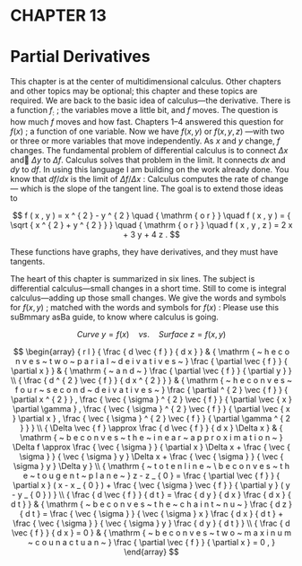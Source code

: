 # CHAPTER 13

# Partial Derivatives

This chapter is at the center of multidimensional calculus. Other chapters and other topics may be optional; this chapter and these topics are required. We are back to the basic idea of calculus—the derivative. There is a function $f _ { : }$ ; the variables move a little bit, and $f$ moves. The question is how much $f$ moves and how fast. Chapters 1–4 answered this question for $f ( x )$ ; a function of one variable. Now we have $f ( x , y )$ or $f ( x , y , z )$ —with two or three or more variables that move independently. As $x$ and $y$ change, $f$ changes. The fundamental problem of differential calculus is to connect $\Delta x$ and $\Delta y$ to $\Delta f .$ Calculus solves that problem in the limit. It connects $d x$ and $d y$ to $d f .$ In using this language I am building on the work already done. You know that $d f / d x$ is the limit of $\Delta f / \Delta x$ : Calculus computes the rate of change— which is the slope of the tangent line. The goal is to extend those ideas to

$$
f ( x , y ) = x ^ { 2 } - y ^ { 2 } \quad { \mathrm { o r } } \quad f ( x , y ) = { \sqrt { x ^ { 2 } + y ^ { 2 } } } \quad { \mathrm { o r } } \quad f ( x , y , z ) = 2 x + 3 y + 4 z .
$$

These functions have graphs, they have derivatives, and they must have tangents.

The heart of this chapter is summarized in six lines. The subject is differential calculus—small changes in a short time. Still to come is integral calculus—adding up those small changes. We give the words and symbols for $f ( x , y )$ ; matched with the words and symbols for $f ( x )$ : Please use this suBmmary asBa guide, to know where calculus is going.

$$
C u r v e \ y = f ( x ) \quad \nu s . \quad S u r f a c e \ z = f ( x , y )
$$

$$
\begin{array} { r l } { \frac { d \vec { f } } { d x } } & { \mathrm { ~ h e c o n v e s ~ t w o ~ p a r i a l ~ d e i v a t i v e s ~ } \frac { \partial \vec { f } } { \partial x } } & { \mathrm { ~ a n d ~ } \frac { \partial \vec { f } } { \partial y } } \\ { \frac { d ^ { 2 } \vec { f } } { d x ^ { 2 } } } & { \mathrm { ~ h e c o n v e s ~ f o u r ~ s e c o n d ~ d e i v a t i v e s ~ } \frac { \partial ^ { 2 } \vec { f } } { \partial x ^ { 2 } } , \frac { \vec { \sigma } ^ { 2 } \vec { f } } { \partial \vec { x } \partial \gamma } , \frac { \vec { \sigma } ^ { 2 } \vec { f } } { \partial \vec { x } \partial x } , \frac { \vec { \sigma } ^ { 2 } \vec { f } } { \partial \gamma ^ { 2 } } } \\ { \Delta \vec { f } \approx \frac { d \vec { f } } { d x } \Delta x } & { \mathrm { ~ b e c o n v e s ~ t h e ~ i n e a r ~ a p p r o x i m a t i o n ~ } \Delta f \approx \frac { \vec { \sigma } } { \partial x } \Delta x + \frac { \vec { \sigma } } { \vec { \sigma } y } \Delta x + \frac { \vec { \sigma } } { \vec { \sigma } y } \Delta y } \\ { \mathrm { ~ t o t e n l i n e ~ \ b e c o n v e s ~ t h e ~ t o u g e n t ~ p l a n e ~ } z - z _ { 0 } = \frac { \partial \vec { f } } { \partial x } ( x - x _ { 0 } ) + \frac { \vec { \sigma } \vec { f } } { \partial y } ( y - y _ { 0 } ) } \\ { \frac { d \vec { f } } { d t } = \frac { d y } { d x } \frac { d x } { d t } } & { \mathrm { ~ b e c o n v e s ~ t h e ~ c h a i n t ~ n u ~ } \frac { d z } { d t } = \frac { \vec { \sigma } } { \vec { \sigma } x } \frac { d x } { d t } + \frac { \vec { \sigma } } { \vec { \sigma } y } \frac { d y } { d t } } \\ { \frac { d \vec { f } } { d x } = 0 } & { \mathrm { ~ b e c o n v e s ~ t w o ~ m a x i n u m ~ c o u n a c t u a n ~ } \frac { \partial \vec { f } } { \partial x } = 0 , } \end{array}
$$